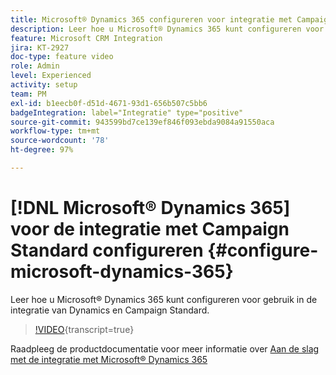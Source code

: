 ```yaml
---
title: Microsoft® Dynamics 365 configureren voor integratie met Campaign Standard
description: Leer hoe u Microsoft® Dynamics 365 kunt configureren voor gebruik in de integratie van Dynamics en Campaign Standard.
feature: Microsoft CRM Integration
jira: KT-2927
doc-type: feature video
role: Admin
level: Experienced
activity: setup
team: PM
exl-id: b1eecb0f-d51d-4671-93d1-656b507c5bb6
badgeIntegration: label="Integratie" type="positive"
source-git-commit: 943599bd7ce139ef846f093ebda9084a91550aca
workflow-type: tm+mt
source-wordcount: '78'
ht-degree: 97%

---
```


# [!DNL Microsoft® Dynamics 365] voor de integratie met Campaign Standard configureren {#configure-microsoft-dynamics-365}

Leer hoe u Microsoft® Dynamics 365 kunt configureren voor gebruik in de integratie van Dynamics en Campaign Standard.

>[!VIDEO](https://video.tv.adobe.com/v/27637?learn=on){transcript=true}

Raadpleeg de productdocumentatie voor meer informatie over [Aan de slag met de integratie met Microsoft® Dynamics 365](https://experienceleague.adobe.com/docs/campaign-standard/using/integrating-with-adobe-cloud/campaign-and-microsoft-dynamics-365/d365-acs-get-started.html?lang=nl)
